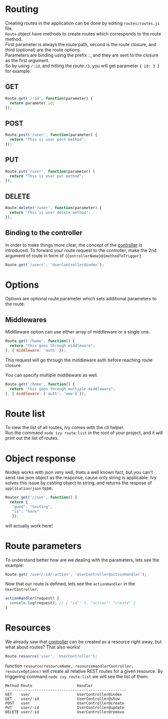 # Routing

Creating routes in the application can be done by editing `routes/routes.js` file.   
`Route` object have methods to create routes which corresponds to the route method.  
First parameter is always the route path, second is the route closure, and third \(optional\) are the route options.  
Parameters are binding using the prefix `:`, and they are sent to the closure as the first argument.  
So by using `/:id`, and hitting the route `/3`, you will get parameter `{ id: 3 }` for example.

## GET

```js
Route.get('/:id', function(parameter) {
  return parameter.id;
});
```

## POST

```js
Route.post('/user', function(parameter) {
  return "This is user post method";
});
```

## PUT

```js
Route.put('/user', function(parameter) {
  return "This is user put method";
});
```

## DELETE

```js
Route.delete('/user', function(parameter) {
  return "This is user delete method";
});
```

## Binding to the controller

In order to make things more clear, the concept of the [controller](/docs/controller) is introduced. To forward your route request to the controller, make the 2nd argument of route in form of `{ControllerName}@{methodToTrigger}`.

```js
Route.get('/users', 'UserController@index');
```

# Options

Options are optional route parameter which sets additional parameters to the route.

## Middlewares

Middleware option can use either array of middleware or a single one.

```js
Route.get('/home', function() {
  return "this goes through middleware";
}, { middleware: 'auth' });
```

This request will go through the middleware auth before reaching route closure.

You can specify multiple middleware as well.

```js
Route.get('/home', function() {
  return "this goes through multiple middleware";
}, { middleware: ['auth', 'www'] });
```

# Route list

To view the list of all routes, ivy comes with the cli helper.  
Run the command `node ivy route:list` in the root of your project, and it will print out the list of routes.

# Object response

Nodejs works with json very well, thats a well known fact, but you can't send raw json object as the response, cause only string is applicable. Ivy solves this issue by casting object to string, and returns the respose of `application/json` type.

```js
Router.get('/json', function() {
  return {
   "good": "testing",
   "is": "here"
   });
```

will actually work here!

# Route parameters

To understand better how are we dealing with the parameters, lets see the example:

```js
Route.get('/user/:id/:action', 'UserController@actionHandler');
```

Now that our route is defined, lets see the `actionHandler` in the `UserController`:

```js
actionHandler(request) {
  console.log(request); // { "id": 3, "action": "create" }
}
```

# Resources

We already saw that [controller](/docs/controller) can be created as a resource right away, but what about routes? That also works!

```js
Route.resource('user', 'UserController');
```

function `resource(resourceName, resourceHandlerController, resourceOptions)` will create all relative REST routes for a given resource. By triggering command `node ivy route:list` we will see the list of them:

```
Method Route                    Handler               
------------------------------------------------------
GET    user                     UserController@index
GET    user/:id                 UserController@show
POST   user                     UserController@create
PUT    user/:id                 UserController@update
DELETE user/:id                 UserController@remove
```



